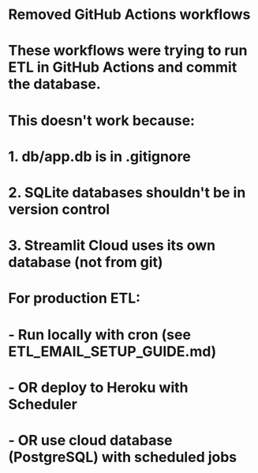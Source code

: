 # Removed GitHub Actions workflows
# 
# These workflows were trying to run ETL in GitHub Actions and commit the database.
# This doesn't work because:
# 1. db/app.db is in .gitignore
# 2. SQLite databases shouldn't be in version control
# 3. Streamlit Cloud uses its own database (not from git)
#
# For production ETL:
# - Run locally with cron (see ETL_EMAIL_SETUP_GUIDE.md)
# - OR deploy to Heroku with Scheduler
# - OR use cloud database (PostgreSQL) with scheduled jobs

